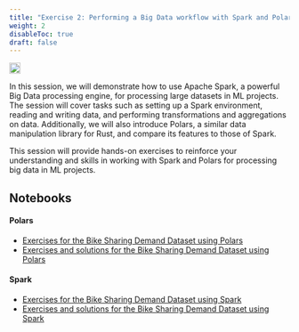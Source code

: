 ```yaml
---
title: "Exercise 2: Performing a Big Data workflow with Spark and Polars"
weight: 2
disableToc: true
draft: false
---
```


<img src="https://raw.githubusercontent.com/aaubs/ds-master/main/data/Images/Spark.png" width="20">

In this session, we will demonstrate how to use Apache Spark, a powerful Big Data processing engine, for processing large datasets in ML projects. The session will cover tasks such as setting up a Spark environment, reading and writing data, and performing transformations and aggregations on data. Additionally, we will also introduce Polars, a similar data manipulation library for Rust, and compare its features to those of Spark.

This session will provide hands-on exercises to reinforce your understanding and skills in working with Spark and Polars for processing big data in ML projects.





## Notebooks

#### Polars
* [Exercises for the Bike Sharing Demand Dataset using Polars](https://colab.research.google.com/github/aaubs/ds-master/blob/main/notebooks/M6_Exercises_for_the_Bike_Sharing_Demand_Dataset_using_Polars.ipynb)
* [Exercises and solutions for the Bike Sharing Demand Dataset using Polars](https://colab.research.google.com/github/aaubs/ds-master/blob/main/notebooks/M6_Exercises_and_solutions_for_the_Bike_Sharing_Demand_Dataset_using_Polars.ipynb)

#### Spark
* [Exercises for the Bike Sharing Demand Dataset using Spark](https://colab.research.google.com/github/aaubs/ds-master/blob/main/notebooks/M6_Exercises_for_the_Bike_Sharing_Demand_Dataset_using_Spark.ipynb)
* [Exercises and solutions for the Bike Sharing Demand Dataset using Spark](https://colab.research.google.com/github/aaubs/ds-master/blob/main/notebooks/M6_Exercises_and_solutions_for_the_Bike_Sharing_Demand_Dataset_using_Spark.ipynb)


